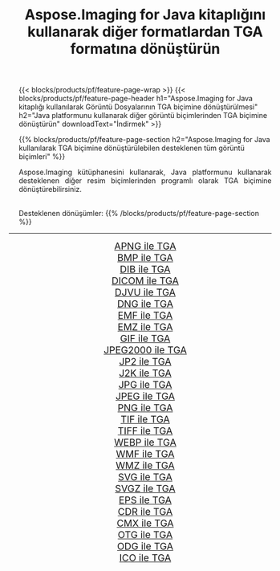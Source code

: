﻿---
title: Aspose.Imaging for Java kitaplığını kullanarak diğer formatlardan TGA formatına dönüştürün 
weight: 3920
url: /tr/java/conversion/to/tga/ 
lang: tr
langdirlevel: 2
locales: zh-hans,ja,it,ru,de,es,fr,nl,id,lt,pl,pt,vi,tr,ko,zh-hant,ar,hi,th,sv,cs,uk,he
description: Aspose.Imaging'i kullanarak Java kullanan diğer biçimlerden TGA biçimine dönüştürebilirsiniz
---

{{< blocks/products/pf/feature-page-wrap >}}
{{< blocks/products/pf/feature-page-header h1="Aspose.Imaging for Java kitaplığı kullanılarak Görüntü Dosyalarının TGA biçimine dönüştürülmesi" h2="Java platformunu kullanarak diğer görüntü biçimlerinden TGA biçimine dönüştürün" downloadText="İndirmek" >}}


{{% blocks/products/pf/feature-page-section  h2="Aspose.Imaging for Java kullanılarak TGA biçimine dönüştürülebilen desteklenen tüm görüntü biçimleri" %}}
<p align=justify>Aspose.Imaging kütüphanesini kullanarak, Java platformunu kullanarak desteklenen diğer resim biçimlerinden programlı olarak TGA biçimine dönüştürebilirsiniz.</p>
<br/>
Desteklenen dönüşümler:
{{% /blocks/products/pf/feature-page-section %}}
<div class="container-fluid productfamilypage bg-gray">
    <div class="convertypes bg-gray agp-content section">
        <div class="container">
		<hr style="margin-left:-20px;"/>
		<div class="row other-converters" style="gap: 10px;font-size: 19px;text-align:center;">
		    <div class='col-md-2 other-converter remove-lp remove-rp'><a href="/imaging/tr/java/conversion/apng-to-tga/" style="padding:15px;">APNG ile TGA</a></div>
<div class='col-md-2 other-converter remove-lp remove-rp'><a href="/imaging/tr/java/conversion/bmp-to-tga/" style="padding:15px;">BMP ile TGA</a></div>
<div class='col-md-2 other-converter remove-lp remove-rp'><a href="/imaging/tr/java/conversion/dib-to-tga/" style="padding:15px;">DIB ile TGA</a></div>
<div class='col-md-2 other-converter remove-lp remove-rp'><a href="/imaging/tr/java/conversion/dicom-to-tga/" style="padding:15px;">DICOM ile TGA</a></div>
<div class='col-md-2 other-converter remove-lp remove-rp'><a href="/imaging/tr/java/conversion/djvu-to-tga/" style="padding:15px;">DJVU ile TGA</a></div>
<div class='col-md-2 other-converter remove-lp remove-rp'><a href="/imaging/tr/java/conversion/dng-to-tga/" style="padding:15px;">DNG ile TGA</a></div>
<div class='col-md-2 other-converter remove-lp remove-rp'><a href="/imaging/tr/java/conversion/emf-to-tga/" style="padding:15px;">EMF ile TGA</a></div>
<div class='col-md-2 other-converter remove-lp remove-rp'><a href="/imaging/tr/java/conversion/emz-to-tga/" style="padding:15px;">EMZ ile TGA</a></div>
<div class='col-md-2 other-converter remove-lp remove-rp'><a href="/imaging/tr/java/conversion/gif-to-tga/" style="padding:15px;">GIF ile TGA</a></div>
<div class='col-md-2 other-converter remove-lp remove-rp'><a href="/imaging/tr/java/conversion/jpeg2000-to-tga/" style="padding:15px;">JPEG2000 ile TGA</a></div>
<div class='col-md-2 other-converter remove-lp remove-rp'><a href="/imaging/tr/java/conversion/jp2-to-tga/" style="padding:15px;">JP2 ile TGA</a></div>
<div class='col-md-2 other-converter remove-lp remove-rp'><a href="/imaging/tr/java/conversion/j2k-to-tga/" style="padding:15px;">J2K ile TGA</a></div>
<div class='col-md-2 other-converter remove-lp remove-rp'><a href="/imaging/tr/java/conversion/jpg-to-tga/" style="padding:15px;">JPG ile TGA</a></div>
<div class='col-md-2 other-converter remove-lp remove-rp'><a href="/imaging/tr/java/conversion/jpeg-to-tga/" style="padding:15px;">JPEG ile TGA</a></div>
<div class='col-md-2 other-converter remove-lp remove-rp'><a href="/imaging/tr/java/conversion/png-to-tga/" style="padding:15px;">PNG ile TGA</a></div>
<div class='col-md-2 other-converter remove-lp remove-rp'><a href="/imaging/tr/java/conversion/tif-to-tga/" style="padding:15px;">TIF ile TGA</a></div>
<div class='col-md-2 other-converter remove-lp remove-rp'><a href="/imaging/tr/java/conversion/tiff-to-tga/" style="padding:15px;">TIFF ile TGA</a></div>
<div class='col-md-2 other-converter remove-lp remove-rp'><a href="/imaging/tr/java/conversion/webp-to-tga/" style="padding:15px;">WEBP ile TGA</a></div>
<div class='col-md-2 other-converter remove-lp remove-rp'><a href="/imaging/tr/java/conversion/wmf-to-tga/" style="padding:15px;">WMF ile TGA</a></div>
<div class='col-md-2 other-converter remove-lp remove-rp'><a href="/imaging/tr/java/conversion/wmz-to-tga/" style="padding:15px;">WMZ ile TGA</a></div>
<div class='col-md-2 other-converter remove-lp remove-rp'><a href="/imaging/tr/java/conversion/svg-to-tga/" style="padding:15px;">SVG ile TGA</a></div>
<div class='col-md-2 other-converter remove-lp remove-rp'><a href="/imaging/tr/java/conversion/svgz-to-tga/" style="padding:15px;">SVGZ ile TGA</a></div>
<div class='col-md-2 other-converter remove-lp remove-rp'><a href="/imaging/tr/java/conversion/eps-to-tga/" style="padding:15px;">EPS ile TGA</a></div>
<div class='col-md-2 other-converter remove-lp remove-rp'><a href="/imaging/tr/java/conversion/cdr-to-tga/" style="padding:15px;">CDR ile TGA</a></div>
<div class='col-md-2 other-converter remove-lp remove-rp'><a href="/imaging/tr/java/conversion/cmx-to-tga/" style="padding:15px;">CMX ile TGA</a></div>
<div class='col-md-2 other-converter remove-lp remove-rp'><a href="/imaging/tr/java/conversion/otg-to-tga/" style="padding:15px;">OTG ile TGA</a></div>
<div class='col-md-2 other-converter remove-lp remove-rp'><a href="/imaging/tr/java/conversion/odg-to-tga/" style="padding:15px;">ODG ile TGA</a></div>
<div class='col-md-2 other-converter remove-lp remove-rp'><a href="/imaging/tr/java/conversion/ico-to-tga/" style="padding:15px;">ICO ile TGA</a></div>
                </div>
        </div>
    </div>
</div>
<br/>

